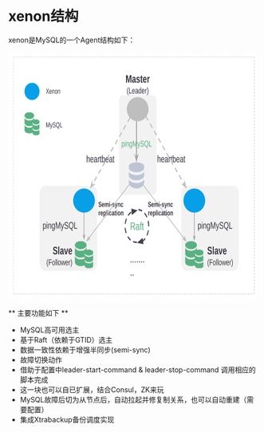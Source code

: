 # xenon结构

xenon是MySQL的一个Agent结构如下：

<img src="image/xenon.png" width="500" height="500" align="center">

** 主要功能如下 **

* MySQL高可用选主
* 基于Raft（依赖于GTID）选主
* 数据一致性依赖于增强半同步(semi-sync)
* 故障切换动作
* 借助于配置中leader-start-command  & leader-stop-command  调用相应的脚本完成
* 这一块也可以自已扩展，结合Consul，ZK来玩
* MySQL故障后切为从节点后，自动拉起并修复制关系，也可以自动重建（需要配置）
* 集成Xtrabackup备份调度实现